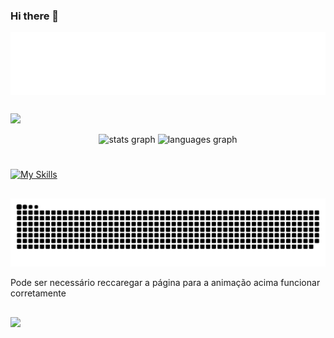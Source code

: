 ### Hi there 👋
<img align="center" alt="Igor-hello" src="https://github.com/igorcodigo/Header_Svg_Coloured/blob/main/header.svg">

##

![](https://komarev.com/ghpvc/?username=igorcodigo&label=profile+visits&color=1E90FF)

<div align="center">
  <img src="https://github-readme-stats.vercel.app/api?hide_title=false&hide_rank=true&show_icons=true&include_all_commits=true&count_private=false&disable_animations=false&theme=tokyonight&locale=en&hide_border=false&username=igorcodigo" height="200" alt="stats graph"  />
  <img src="https://github-readme-stats.vercel.app/api/top-langs?locale=en&hide_title=false&layout=compact&card_width=320&langs_count=6&theme=tokyonight&hide_border=false&username=igorcodigo" height="200" alt="languages graph"  />
</div>



#
<!--
<p align="center">
  <a href="https://skillicons.dev">
    <img src="https://skillicons.dev/icons?i=js,html,css,python,django,flask,postgres,git,docker" />
  </a>
</p>
-->

[![My Skills](https://skillicons.dev/icons?i=js,html,css,python,django,flask,postgres,git,docker&theme=dark)](https://skillicons.dev)


##
<!-- Snake game contributions -->
![](https://raw.githubusercontent.com/igorcodigo/Snake_Contr/output/github-contribution-grid-snake.svg)

Pode ser necessário reccaregar a página para a animação acima funcionar corretamente

##

<p align="left">
  <a href="https://github.com/igorcodigo/github-readme-streak-stats">
    <img src="https://github-readme-streak-stats.herokuapp.com/?user=igorcodigo&theme=tokyonight&hide_border=true" />
  </a>
</p>



<!--
<p align="left">
  <a href="https://github.com/igorcodigo/github-readme-stats">
    <img width="45%" src="https://github-readme-stats.vercel.app/api?username=igorcodigo&theme=tokyonight&show_icons=true&hide_border=true&count_private=true" />
  </a>
  <a href="https://github.com/igorcodigo/convoychat">
    <img width="27.5%" src="https://github-readme-stats.vercel.app/api/top-langs?username=igorcodigo&theme=tokyonight&show_icons=true&hide_border=true&count_private=true" />
  </a>
</p> -->


<!--
**igorcodigo/igorcodigo** is a ✨ _special_ ✨ repository because its `README.md` (this file) appears on your GitHub profile.

Here are some ideas to get you started:

- 🔭 I’m currently working on ...
- 🌱 I’m currently learning ...
- 👯 I’m looking to collaborate on ...
- 🤔 I’m looking for help with ...
- 💬 Ask me about ...
- 📫 How to reach me: ...
- 😄 Pronouns: ...
- ⚡ Fun fact: ...
-->
<!--
<a href="https://github.com/igorcodigo/github-readme-stats">
  <img height=120 align="center" src="https://github-readme-stats.vercel.app/api?username=igorcodigo&theme=tokyonight&show_icons=true&hide_border=true&count_private=true"
</a>
<a href="https://github.com/igorcodigo/convoychat">
  <img height=120 align="center" src="https://github-readme-stats.vercel.app/api/top-langs?username=igorcodigo&theme=tokyonight&show_icons=true&hide_border=true&count_private=true" />
</a>

<img height=89 align="center" src="https://github-readme-streak-stats.herokuapp.com/?user=igorcodigo&theme=tokyonight&hide_border=true" />
-->
